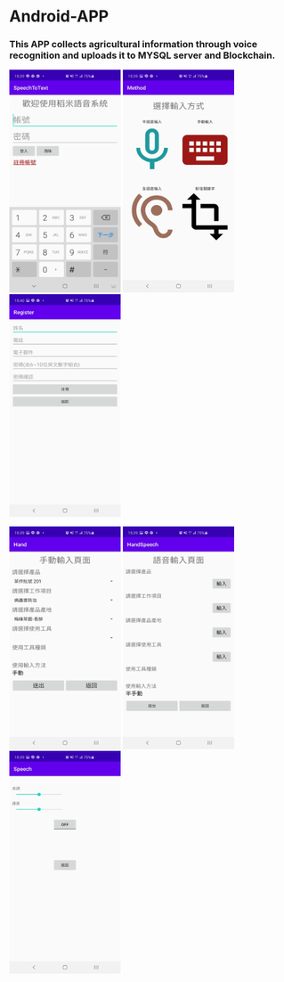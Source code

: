 # Android-APP
### This APP collects agricultural information through voice recognition and uploads it to MYSQL server and Blockchain.
<p float="left">
<img src="https://github.com/Ivan-Hao/Android-APP/blob/main/appImg/0.jpg" width="200" height="400"/>
<img src="https://github.com/Ivan-Hao/Android-APP/blob/main/appImg/1.jpg" width="200" height="400"/>
<img src="https://github.com/Ivan-Hao/Android-APP/blob/main/appImg/2.jpg" width="200" height="400"/>
</p>
<p float="left">
<img src="https://github.com/Ivan-Hao/Android-APP/blob/main/appImg/3.jpg" width="200" height="400"/>
<img src="https://github.com/Ivan-Hao/Android-APP/blob/main/appImg/4.jpg" width="200" height="400"/>
<img src="https://github.com/Ivan-Hao/Android-APP/blob/main/appImg/5.jpg" width="200" height="400"/>
</p>
